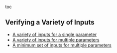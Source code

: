 toc

## Verifying a Variety of Inputs

* [A variety of inputs for a single parameter](../how_to/TestAVarietyOfValues.md)
* [A variety of inputs for multiple parameters](../how_to/TestCombinations.md)
* [A minimum set of inputs for multiple parameters](../Features.md#combinationapprovalsverifybestcoveringpairs)




